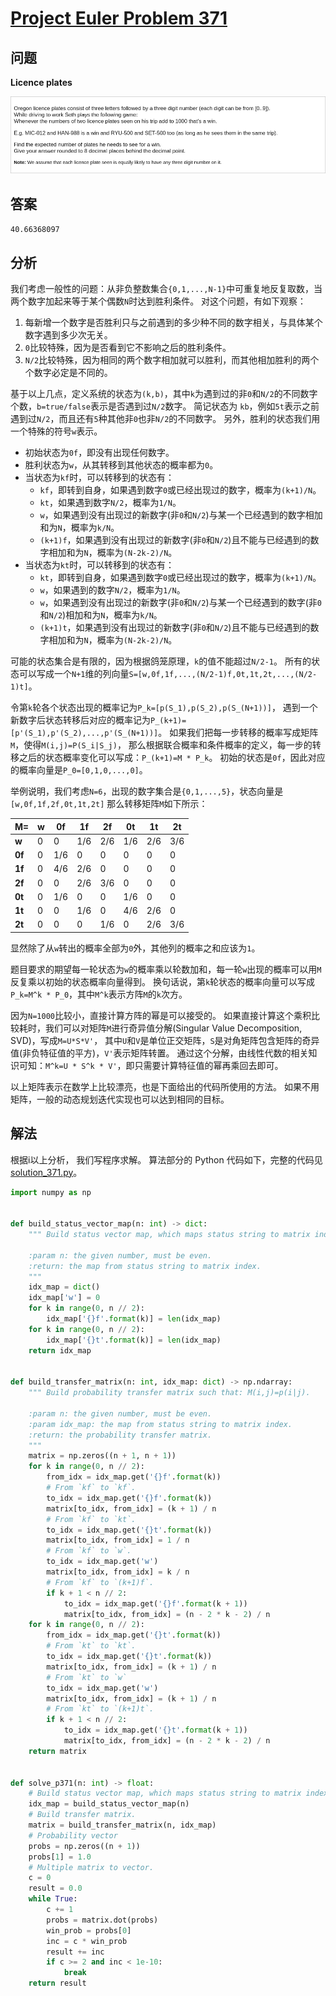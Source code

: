 # [Project Euler Problem 371](https://projecteuler.net/problem=371)

## 问题

**Licence plates**

![题目截图](../images/problem_371.png)

## 答案

`40.66368097`

## 分析

我们考虑一般性的问题：从非负整数集合`{0,1,...,N-1}`中可重复地反复取数，当两个数字加起来等于某个偶数`N`时达到胜利条件。
对这个问题，有如下观察：

1. 每新增一个数字是否胜利只与之前遇到的多少种不同的数字相关，与具体某个数字遇到多少次无关。
2. `0`比较特殊，因为是否看到它不影响之后的胜利条件。
3. `N/2`比较特殊，因为相同的两个数字相加就可以胜利，而其他相加胜利的两个个数字必定是不同的。

基于以上几点，定义系统的状态为`(k,b)`，其中`k`为遇到过的非`0`和`N/2`的不同数字个数，`b=true/false`表示是否遇到过`N/2`数字。
简记状态为 `kb`，例如`5t`表示之前遇到过`N/2`，而且还有`5`种其他非`0`也非`N/2`的不同数字。
另外，胜利的状态我们用一个特殊的符号`w`表示。

- 初始状态为`0f`，即没有出现任何数字。
- 胜利状态为`w`，从其转移到其他状态的概率都为`0`。
- 当状态为`kf`时，可以转移到的状态有：
  - `kf`，即转到自身，如果遇到数字`0`或已经出现过的数字，概率为`(k+1)/N`。
  - `kt`，如果遇到数字`N/2`，概率为`1/N`。
  - `w`，如果遇到没有出现过的新数字(非`0`和`N/2`)与某一个已经遇到的数字相加和为`N`，概率为`k/N`。
  - `(k+1)f`，如果遇到没有出现过的新数字(非`0`和`N/2`)且不能与已经遇到的数字相加和为`N`，概率为`(N-2k-2)/N`。
- 当状态为`kt`时，可以转移到的状态有：
  - `kt`，即转到自身，如果遇到数字`0`或已经出现过的数字，概率为`(k+1)/N`。
  - `w`，如果遇到的数字`N/2`，概率为`1/N`。
  - `w`，如果遇到没有出现过的新数字(非`0`和`N/2`)与某一个已经遇到的数字(非`0`和`N/2`)相加和为`N`，概率为`k/N`。
  - `(k+1)t`，如果遇到没有出现过的新数字(非`0`和`N/2`)且不能与已经遇到的数字相加和为`N`，概率为`(N-2k-2)/N`。

可能的状态集合是有限的，因为根据鸽笼原理，`k`的值不能超过`N/2-1`。
所有的状态可以写成一个`N+1`维的列向量`S=[w,0f,1f,...,(N/2-1)f,0t,1t,2t,...,(N/2-1)t]`。

令第`k`轮各个状态出现的概率记为`P_k=[p(S_1),p(S_2),p(S_(N+1))]`，
遇到一个新数字后状态转移后对应的概率记为`P_(k+1)=[p'(S_1),p'(S_2),...,p'(S_(N+1))]`。
如果我们把每一步转移的概率写成矩阵`M`，使得`M(i,j)=P(S_i|S_j)`，
那么根据联合概率和条件概率的定义，每一步的转移之后的状态概率变化可以写成：`P_(k+1)=M * P_k`。
初始的状态是`0f`，因此对应的概率向量是`P_0=[0,1,0,...,0]`。

举例说明，我们考虑`N=6`，出现的数字集合是`{0,1,...,5}`，状态向量是`[w,0f,1f,2f,0t,1t,2t]` 那么转移矩阵`M`如下所示：

| M=     | **w** | **0f** | **1f** | **2f** | **0t** | **1t** | **2t** |
|--------|-------|--------|--------|--------|--------|--------|--------|
| **w**  | 0     | 0      | 1/6    | 2/6    | 1/6    | 2/6    | 3/6    |
| **0f** | 0     | 1/6    | 0      | 0      | 0      | 0      | 0      |
| **1f** | 0     | 4/6    | 2/6    | 0      | 0      | 0      | 0      |
| **2f** | 0     | 0      | 2/6    | 3/6    | 0      | 0      | 0      |
| **0t** | 0     | 1/6    | 0      | 0      | 1/6    | 0      | 0      |
| **1t** | 0     | 0      | 1/6    | 0      | 4/6    | 2/6    | 0      |
| **2t** | 0     | 0      | 0      | 1/6    | 0      | 2/6    | 3/6    |

显然除了从`w`转出的概率全部为`0`外，其他列的概率之和应该为`1`。

题目要求的期望每一轮状态为`w`的概率乘以轮数加和，每一轮`w`出现的概率可以用`M`反复乘以初始的状态概率向量得到。
换句话说，第`k`轮状态的概率向量可以写成`P_k=M^k * P_0`，其中`M^k`表示方阵`M`的`k`次方。

因为`N=1000`比较小，直接计算方阵的幂是可以接受的。
如果直接计算这个乘积比较耗时，我们可以对矩阵`M`进行奇异值分解(Singular Value Decomposition, SVD)，写成`M=U*S*V'`，
其中`U`和`V`是单位正交矩阵，`S`是对角矩阵包含矩阵的奇异值(非负特征值的平方)，`V'`表示矩阵转置。
通过这个分解，由线性代数的相关知识可知：`M^k=U * S^k * V'`，即只需要计算特征值的幂再乘回去即可。

以上矩阵表示在数学上比较漂亮，也是下面给出的代码所使用的方法。
如果不用矩阵，一般的动态规划迭代实现也可以达到相同的目标。

## 解法

根据i以上分析， 我们写程序求解。
算法部分的 Python 代码如下，完整的代码见 [solution_371.py](../solutions/solution_371.py)。

```python
import numpy as np


def build_status_vector_map(n: int) -> dict:
    """ Build status vector map, which maps status string to matrix index.

    :param n: the given number, must be even.
    :return: the map from status string to matrix index.
    """
    idx_map = dict()
    idx_map['w'] = 0
    for k in range(0, n // 2):
        idx_map['{}f'.format(k)] = len(idx_map)
    for k in range(0, n // 2):
        idx_map['{}t'.format(k)] = len(idx_map)
    return idx_map


def build_transfer_matrix(n: int, idx_map: dict) -> np.ndarray:
    """ Build probability transfer matrix such that: M(i,j)=p(i|j).

    :param n: the given number, must be even.
    :param idx_map: the map from status string to matrix index.
    :return: the probability transfer matrix.
    """
    matrix = np.zeros((n + 1, n + 1))
    for k in range(0, n // 2):
        from_idx = idx_map.get('{}f'.format(k))
        # From `kf` to `kf`.
        to_idx = idx_map.get('{}f'.format(k))
        matrix[to_idx, from_idx] = (k + 1) / n
        # From `kf` to `kt`.
        to_idx = idx_map.get('{}t'.format(k))
        matrix[to_idx, from_idx] = 1 / n
        # From `kf` to `w`.
        to_idx = idx_map.get('w')
        matrix[to_idx, from_idx] = k / n
        # From `kf` to `(k+1)f`.
        if k + 1 < n // 2:
            to_idx = idx_map.get('{}f'.format(k + 1))
            matrix[to_idx, from_idx] = (n - 2 * k - 2) / n
    for k in range(0, n // 2):
        from_idx = idx_map.get('{}t'.format(k))
        # From `kt` to `kt`.
        to_idx = idx_map.get('{}t'.format(k))
        matrix[to_idx, from_idx] = (k + 1) / n
        # From `kt` to `w`
        to_idx = idx_map.get('w')
        matrix[to_idx, from_idx] = (k + 1) / n
        # From `kt` to `(k+1)t`.
        if k + 1 < n // 2:
            to_idx = idx_map.get('{}t'.format(k + 1))
            matrix[to_idx, from_idx] = (n - 2 * k - 2) / n
    return matrix


def solve_p371(n: int) -> float:
    # Build status vector map, which maps status string to matrix index.
    idx_map = build_status_vector_map(n)
    # Build transfer matrix.
    matrix = build_transfer_matrix(n, idx_map)
    # Probability vector
    probs = np.zeros((n + 1))
    probs[1] = 1.0
    # Multiple matrix to vector.
    c = 0
    result = 0.0
    while True:
        c += 1
        probs = matrix.dot(probs)
        win_prob = probs[0]
        inc = c * win_prob
        result += inc
        if c >= 2 and inc < 1e-10:
            break
    return result
```
